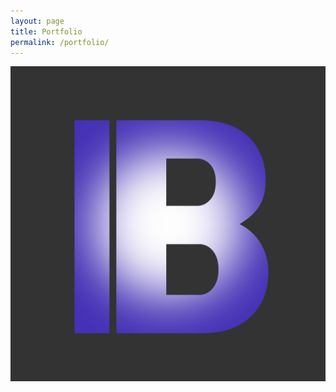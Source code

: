 ```yaml
---
layout: page
title: Portfolio
permalink: /portfolio/
---
```


[comment]: <> (<img src="C:/CodingFile/Web/blugon09.github.io/assets/images/portfolio/profile.png"></img>)
<img src="./assets/images/portfolio/profile.png"></img>